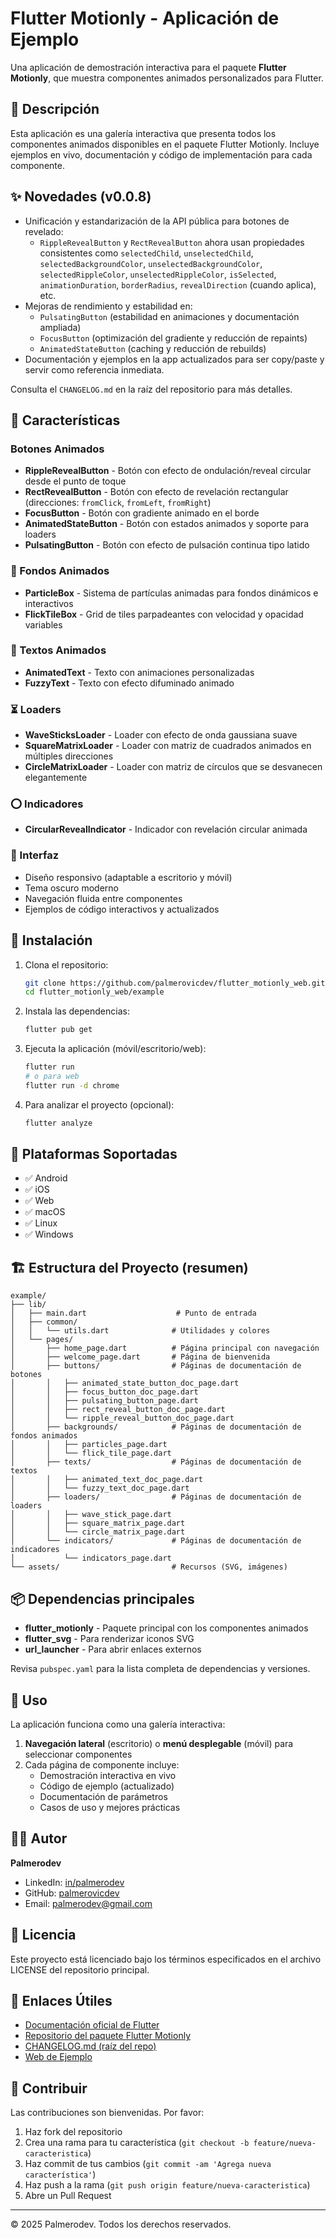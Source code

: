 # Flutter Motionly - Aplicación de Ejemplo

Una aplicación de demostración interactiva para el paquete **Flutter Motionly**, que muestra componentes animados personalizados para Flutter.

## 📖 Descripción

Esta aplicación es una galería interactiva que presenta todos los componentes animados disponibles en el paquete Flutter Motionly. Incluye ejemplos en vivo, documentación y código de implementación para cada componente.

## ✨ Novedades (v0.0.8)

- Unificación y estandarización de la API pública para botones de revelado:
  - `RippleRevealButton` y `RectRevealButton` ahora usan propiedades consistentes como `selectedChild`, `unselectedChild`, `selectedBackgroundColor`, `unselectedBackgroundColor`, `selectedRippleColor`, `unselectedRippleColor`, `isSelected`, `animationDuration`, `borderRadius`, `revealDirection` (cuando aplica), etc.
- Mejoras de rendimiento y estabilidad en:
  - `PulsatingButton` (estabilidad en animaciones y documentación ampliada)
  - `FocusButton` (optimización del gradiente y reducción de repaints)
  - `AnimatedStateButton` (caching y reducción de rebuilds)
- Documentación y ejemplos en la app actualizados para ser copy/paste y servir como referencia inmediata.

Consulta el `CHANGELOG.md` en la raíz del repositorio para más detalles.

## 🔘 Características

### Botones Animados

- **RippleRevealButton** - Botón con efecto de ondulación/reveal circular desde el punto de toque
- **RectRevealButton** - Botón con efecto de revelación rectangular (direcciones: `fromClick`, `fromLeft`, `fromRight`)
- **FocusButton** - Botón con gradiente animado en el borde
- **AnimatedStateButton** - Botón con estados animados y soporte para loaders
- **PulsatingButton** - Botón con efecto de pulsación continua tipo latido

### 🎨 Fondos Animados

- **ParticleBox** - Sistema de partículas animadas para fondos dinámicos e interactivos
- **FlickTileBox** - Grid de tiles parpadeantes con velocidad y opacidad variables

### 📝 Textos Animados

- **AnimatedText** - Texto con animaciones personalizadas
- **FuzzyText** - Texto con efecto difuminado animado

### ⏳ Loaders

- **WaveSticksLoader** - Loader con efecto de onda gaussiana suave
- **SquareMatrixLoader** - Loader con matriz de cuadrados animados en múltiples direcciones
- **CircleMatrixLoader** - Loader con matriz de círculos que se desvanecen elegantemente

### ⭕ Indicadores

- **CircularRevealIndicator** - Indicador con revelación circular animada

### 🎨 Interfaz

- Diseño responsivo (adaptable a escritorio y móvil)
- Tema oscuro moderno
- Navegación fluida entre componentes
- Ejemplos de código interactivos y actualizados

## 🚀 Instalación

1. Clona el repositorio:

   ```bash
   git clone https://github.com/palmerovicdev/flutter_motionly_web.git
   cd flutter_motionly_web/example
   ```

2. Instala las dependencias:

   ```bash
   flutter pub get
   ```

3. Ejecuta la aplicación (móvil/escritorio/web):

   ```bash
   flutter run
   # o para web
   flutter run -d chrome
   ```

4. Para analizar el proyecto (opcional):

   ```bash
   flutter analyze
   ```

## 📱 Plataformas Soportadas

- ✅ Android
- ✅ iOS
- ✅ Web
- ✅ macOS
- ✅ Linux
- ✅ Windows

## 🏗️ Estructura del Proyecto (resumen)

```
example/
├── lib/
│   ├── main.dart                    # Punto de entrada
│   ├── common/
│   │   └── utils.dart              # Utilidades y colores
│   └── pages/
│       ├── home_page.dart          # Página principal con navegación
│       ├── welcome_page.dart       # Página de bienvenida
│       ├── buttons/                # Páginas de documentación de botones
│       │   ├── animated_state_button_doc_page.dart
│       │   ├── focus_button_doc_page.dart
│       │   ├── pulsating_button_page.dart
│       │   ├── rect_reveal_button_doc_page.dart
│       │   └── ripple_reveal_button_doc_page.dart
│       ├── backgrounds/            # Páginas de documentación de fondos animados
│       │   ├── particles_page.dart
│       │   └── flick_tile_page.dart
│       ├── texts/                  # Páginas de documentación de textos
│       │   ├── animated_text_doc_page.dart
│       │   └── fuzzy_text_doc_page.dart
│       ├── loaders/                # Páginas de documentación de loaders
│       │   ├── wave_stick_page.dart
│       │   ├── square_matrix_page.dart
│       │   └── circle_matrix_page.dart
│       └── indicators/             # Páginas de documentación de indicadores
│           └── indicators_page.dart
└── assets/                         # Recursos (SVG, imágenes)
```

## 📦 Dependencias principales

- **flutter_motionly** - Paquete principal con los componentes animados
- **flutter_svg** - Para renderizar iconos SVG
- **url_launcher** - Para abrir enlaces externos

Revisa `pubspec.yaml` para la lista completa de dependencias y versiones.

## 🎯 Uso

La aplicación funciona como una galería interactiva:

1. **Navegación lateral** (escritorio) o **menú desplegable** (móvil) para seleccionar componentes
2. Cada página de componente incluye:
    - Demostración interactiva en vivo
    - Código de ejemplo (actualizado)
    - Documentación de parámetros
    - Casos de uso y mejores prácticas

## 👨‍💻 Autor

**Palmerodev**

- LinkedIn: [in/palmerodev](https://linkedin.com/in/palmerodev)
- GitHub: [palmerovicdev](https://github.com/palmerovicdev)
- Email: palmerodev@gmail.com

## 📄 Licencia

Este proyecto está licenciado bajo los términos especificados en el archivo LICENSE del repositorio principal.

## 🔗 Enlaces Útiles

- [Documentación oficial de Flutter](https://docs.flutter.dev/)
- [Repositorio del paquete Flutter Motionly](https://github.com/palmerovicdev/flutter_motionly_web)
- [CHANGELOG.md (raíz del repo)](../CHANGELOG.md)
- [Web de Ejemplo](https://flutter-motionly-web.onrender.com/)

## 🤝 Contribuir

Las contribuciones son bienvenidas. Por favor:

1. Haz fork del repositorio
2. Crea una rama para tu característica (`git checkout -b feature/nueva-caracteristica`)
3. Haz commit de tus cambios (`git commit -am 'Agrega nueva característica'`)
4. Haz push a la rama (`git push origin feature/nueva-caracteristica`)
5. Abre un Pull Request

---

© 2025 Palmerodev. Todos los derechos reservados.
